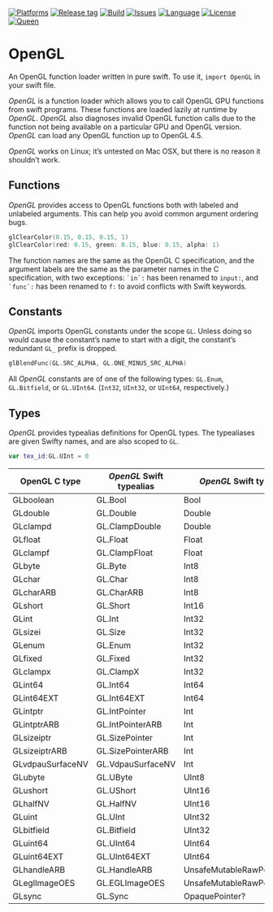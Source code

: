 [![Platforms](https://img.shields.io/badge/platform-linux-lightgrey.svg)](https://swift.org)
[![Release tag](https://img.shields.io/github/release/kelvin13/swift-opengl.svg)](https://github.com/kelvin13/swift-opengl/releases)
[![Build](https://travis-ci.org/kelvin13/swift-opengl.svg?branch=master)](https://travis-ci.org/kelvin13/swift-opengl)
[![Issues](https://img.shields.io/github/issues/kelvin13/swift-opengl.svg)](https://github.com/kelvin13/swift-opengl/issues?state=open)
[![Language](https://img.shields.io/badge/version-swift_4-ffa020.svg)](https://swift.org)
[![License](https://img.shields.io/badge/license-GPL3-ff3079.svg)](https://github.com/kelvin13/swift-opengl/blob/master/COPYING)
[![Queen](https://img.shields.io/badge/taylor-swift-e030ff.svg)](https://www.google.com/search?q=where+is+ts6&oq=where+is+ts6)

# OpenGL

An OpenGL function loader written in pure swift. To use it, `import OpenGL` in your swift file.

*OpenGL* is a function loader which allows you to call OpenGL GPU functions from swift programs. These functions are loaded lazily at runtime by *OpenGL*. *OpenGL* also diagnoses invalid OpenGL function calls due to the function not being available on a particular GPU and OpenGL version. *OpenGL* can load any OpenGL function up to OpenGL 4.5.

*OpenGL* works on Linux; it’s untested on Mac OSX, but there is no reason it shouldn’t work.

## Functions

*OpenGL* provides access to OpenGL functions both with labeled and unlabeled arguments. This can help you avoid common argument ordering bugs. 

```swift
glClearColor(0.15, 0.15, 0.15, 1)
glClearColor(red: 0.15, green: 0.15, blue: 0.15, alpha: 1)
```

The function names are the same as the OpenGL C specification, and the argument labels are the same as the parameter names in the C specification, with two exceptions: `` `in`: `` has been renamed to `input:`, and `` `func`: `` has been renamed to `f:` to avoid conflicts with Swift keywords.

## Constants

*OpenGL* imports OpenGL constants under the scope `GL`. Unless doing so would cause the constant’s name to start with a digit, the constant’s redundant `GL_` prefix is dropped.

```swift
glBlendFunc(GL.SRC_ALPHA, GL.ONE_MINUS_SRC_ALPHA)
```

All *OpenGL* constants are of one of the following types: `GL.Enum`, `GL.Bitfield`, or `GL.UInt64`. (`Int32`, `UInt32`, or `UInt64`, respectively.)

## Types

*OpenGL* provides typealias definitions for OpenGL types. The typealiases are given Swifty names, and are also scoped to `GL`.

```swift
var tex_id:GL.UInt = 0
```

| OpenGL C type     | *OpenGL* Swift typealias | *OpenGL* Swift type |
| ----------------- | ----------------- | ------------------------- |
| GLboolean         | GL.Bool           | Bool                      |
| GLdouble          | GL.Double         | Double                    |
| GLclampd          | GL.ClampDouble    | Double                    |
| GLfloat           | GL.Float          | Float                     |
| GLclampf          | GL.ClampFloat     | Float                     |
| GLbyte            | GL.Byte           | Int8                      |
| GLchar            | GL.Char           | Int8                      |
| GLcharARB         | GL.CharARB        | Int8                      |
| GLshort           | GL.Short          | Int16                     |
| GLint             | GL.Int            | Int32                     |
| GLsizei           | GL.Size           | Int32                     |
| GLenum            | GL.Enum           | Int32                     |
| GLfixed           | GL.Fixed          | Int32                     |
| GLclampx          | GL.ClampX         | Int32                     |
| GLint64           | GL.Int64          | Int64                     |
| GLint64EXT        | GL.Int64EXT       | Int64                     |
| GLintptr          | GL.IntPointer     | Int                       |
| GLintptrARB       | GL.IntPointerARB  | Int                       |
| GLsizeiptr        | GL.SizePointer    | Int                       |
| GLsizeiptrARB     | GL.SizePointerARB | Int                       |
| GLvdpauSurfaceNV  | GL.VdpauSurfaceNV | Int                       |
| GLubyte           | GL.UByte          | UInt8                     |
| GLushort          | GL.UShort         | UInt16                    |
| GLhalfNV          | GL.HalfNV         | UInt16                    |
| GLuint            | GL.UInt           | UInt32                    |
| GLbitfield        | GL.Bitfield       | UInt32                    |
| GLuint64          | GL.UInt64         | UInt64                    |
| GLuint64EXT       | GL.UInt64EXT      | UInt64                    |
| GLhandleARB       | GL.HandleARB      | UnsafeMutableRawPointer?  |
| GLeglImageOES     | GL.EGLImageOES    | UnsafeMutableRawPointer?  |
| GLsync            | GL.Sync           | OpaquePointer?            |
